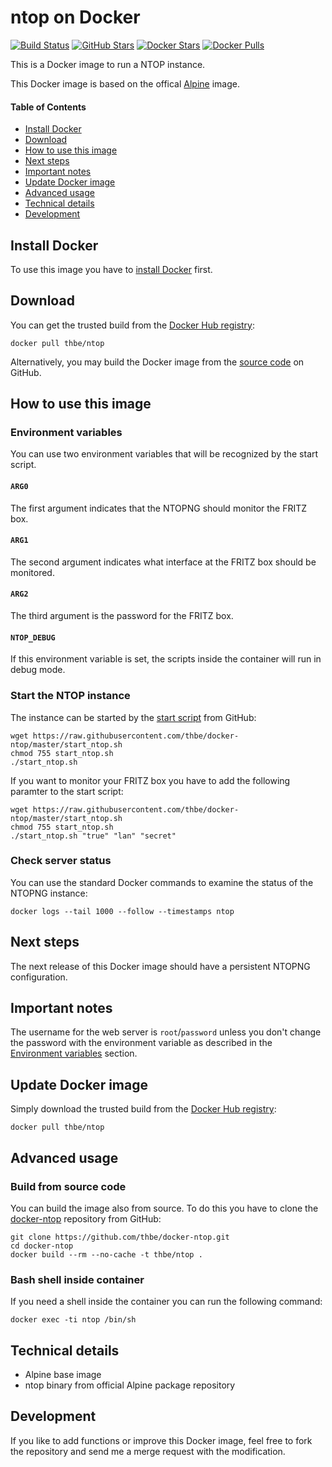 # ntop on Docker

[![Build Status](https://img.shields.io/docker/automated/thbe/ntop.svg)](https://hub.docker.com/r/thbe/ntop/builds/) [![GitHub Stars](https://img.shields.io/github/stars/thbe/docker-ntop.svg)](https://github.com/thbe/docker-ntop/stargazers) [![Docker Stars](https://img.shields.io/docker/stars/thbe/ntop.svg)](https://hub.docker.com/r/thbe/ntop) [![Docker Pulls](https://img.shields.io/docker/pulls/thbe/ntop.svg)](https://hub.docker.com/r/thbe/ntop)

This is a Docker image to run a NTOP instance.

This Docker image is based on the offical [Alpine](https://hub.docker.com/r/_/alpine/) image.

#### Table of Contents

- [Install Docker](https://github.com/thbe/docker-ntop#install-docker)
- [Download](https://github.com/thbe/docker-ntop#download)
- [How to use this image](https://github.com/thbe/docker-ntop#how-to-use-this-image)
- [Next steps](https://github.com/thbe/docker-ntop#next-steps)
- [Important notes](https://github.com/thbe/docker-ntop#important-notes)
- [Update Docker image](https://github.com/thbe/docker-ntop#update-docker-image)
- [Advanced usage](https://github.com/thbe/docker-ntop#advanced-usage)
- [Technical details](https://github.com/thbe/docker-ntop#technical-details)
- [Development](https://github.com/thbe/docker-ntop#development)

## Install Docker

To use this image you have to [install Docker](https://docs.docker.com/engine/installation/) first.

## Download

You can get the trusted build from the [Docker Hub registry](https://hub.docker.com/r/thbe/ntop/):

```
docker pull thbe/ntop
```

Alternatively, you may build the Docker image from the
[source code](https://github.com/thbe/docker-ntop#build-from-source-code) on GitHub.

## How to use this image

### Environment variables

You can use two environment variables that will be recognized by the start script.

#### `ARG0`

The first argument indicates that the NTOPNG should monitor the FRITZ box.

#### `ARG1`

The second argument indicates what interface at the FRITZ box should be monitored.

#### `ARG2`

The third argument is the password for the FRITZ box.

#### `NTOP_DEBUG`

If this environment variable is set, the scripts inside the container will run in debug mode.

### Start the NTOP instance

The instance can be started by the [start script](https://raw.githubusercontent.com/thbe/docker-ntop/master/start_ntop.sh)
from GitHub:

```
wget https://raw.githubusercontent.com/thbe/docker-ntop/master/start_ntop.sh
chmod 755 start_ntop.sh
./start_ntop.sh
```

If you want to monitor your FRITZ box you have to add the following paramter to the start script:

```
wget https://raw.githubusercontent.com/thbe/docker-ntop/master/start_ntop.sh
chmod 755 start_ntop.sh
./start_ntop.sh "true" "lan" "secret"
```

### Check server status

You can use the standard Docker commands to examine the status of the NTOPNG instance:

```
docker logs --tail 1000 --follow --timestamps ntop
```

## Next steps

The next release of this Docker image should have a persistent NTOPNG configuration.

## Important notes

The username for the web server is `root`/`password` unless you don't change the password with the environment
variable as described in the [Environment variables](https://github.com/thbe/docker-ntop#how-to-use-this-image)
section.

## Update Docker image

Simply download the trusted build from the [Docker Hub registry](https://hub.docker.com/r/thbe/ntop/):

```
docker pull thbe/ntop
```

## Advanced usage

### Build from source code

You can build the image also from source. To do this you have to clone the
[docker-ntop](https://github.com/thbe/docker-ntop) repository from GitHub:

```
git clone https://github.com/thbe/docker-ntop.git
cd docker-ntop
docker build --rm --no-cache -t thbe/ntop .
```

### Bash shell inside container

If you need a shell inside the container you can run the following command:

```
docker exec -ti ntop /bin/sh
```

## Technical details

- Alpine base image
- ntop binary from official Alpine package repository

## Development

If you like to add functions or improve this Docker image, feel free to fork the repository and send me a merge request with the modification.

